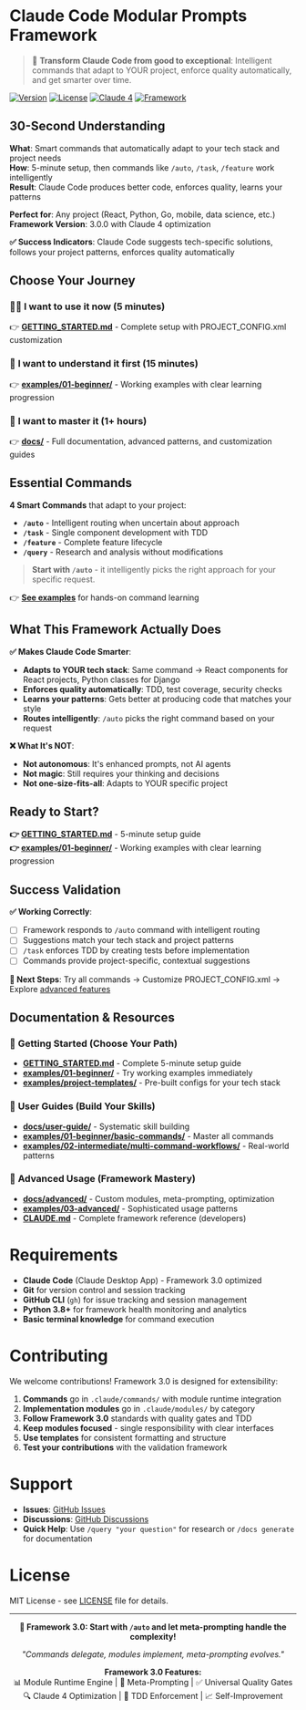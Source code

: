 # Claude Code Modular Prompts Framework

> 🚀 **Transform Claude Code from good to exceptional**: Intelligent commands that adapt to YOUR project, enforce quality automatically, and get smarter over time.

[![Version](https://img.shields.io/badge/version-3.0.0-blue.svg)](https://github.com/swm-sink/claude-code-modular-prompts)
[![License](https://img.shields.io/badge/license-MIT-green.svg)](LICENSE)
[![Claude 4](https://img.shields.io/badge/Claude-4%20Optimized-purple.svg)](CLAUDE.md)
[![Framework](https://img.shields.io/badge/Framework-3.0%20Meta--Prompting-purple.svg)](CLAUDE.md)

## 30-Second Understanding

**What**: Smart commands that automatically adapt to your tech stack and project needs  
**How**: 5-minute setup, then commands like `/auto`, `/task`, `/feature` work intelligently  
**Result**: Claude Code produces better code, enforces quality, learns your patterns  

**Perfect for**: Any project (React, Python, Go, mobile, data science, etc.)  
**Framework Version**: 3.0.0 with Claude 4 optimization

**✅ Success Indicators**: Claude Code suggests tech-specific solutions, follows your project patterns, enforces quality automatically

## Choose Your Journey

### 🏃‍♂️ **I want to use it now** (5 minutes)
👉 **[GETTING_STARTED.md](GETTING_STARTED.md)** - Complete setup with PROJECT_CONFIG.xml customization

### 🔬 **I want to understand it first** (15 minutes) 
👉 **[examples/01-beginner/](examples/01-beginner/)** - Working examples with clear learning progression

### 🚀 **I want to master it** (1+ hours)
👉 **[docs/](docs/)** - Full documentation, advanced patterns, and customization guides


## Essential Commands

**4 Smart Commands** that adapt to your project:
- **`/auto`** - Intelligent routing when uncertain about approach
- **`/task`** - Single component development with TDD  
- **`/feature`** - Complete feature lifecycle
- **`/query`** - Research and analysis without modifications

> **Start with `/auto`** - it intelligently picks the right approach for your specific request.

👉 **[See examples](examples/01-beginner/basic-commands/)** for hands-on command learning


## What This Framework Actually Does

**✅ Makes Claude Code Smarter**:
- **Adapts to YOUR tech stack**: Same command → React components for React projects, Python classes for Django
- **Enforces quality automatically**: TDD, test coverage, security checks
- **Learns your patterns**: Gets better at producing code that matches your style
- **Routes intelligently**: `/auto` picks the right command based on your request

**❌ What It's NOT**:
- **Not autonomous**: It's enhanced prompts, not AI agents
- **Not magic**: Still requires your thinking and decisions
- **Not one-size-fits-all**: Adapts to YOUR specific project


## Ready to Start?

**👉 [GETTING_STARTED.md](GETTING_STARTED.md)** - 5-minute setup guide  
**👉 [examples/01-beginner/](examples/01-beginner/)** - Working examples with clear learning progression


## Success Validation

**✅ Working Correctly**:
- [ ] Framework responds to `/auto` command with intelligent routing
- [ ] Suggestions match your tech stack and project patterns
- [ ] `/task` enforces TDD by creating tests before implementation
- [ ] Commands provide project-specific, contextual suggestions

**🎯 Next Steps**: Try all commands → Customize PROJECT_CONFIG.xml → Explore [advanced features](docs/advanced/)




## Documentation & Resources

### 🚀 **Getting Started** (Choose Your Path)
- **[GETTING_STARTED.md](GETTING_STARTED.md)** - Complete 5-minute setup guide
- **[examples/01-beginner/](examples/01-beginner/)** - Try working examples immediately  
- **[examples/project-templates/](examples/project-templates/)** - Pre-built configs for your tech stack

### 📖 **User Guides** (Build Your Skills)
- **[docs/user-guide/](docs/user-guide/)** - Systematic skill building
- **[examples/01-beginner/basic-commands/](examples/01-beginner/basic-commands/)** - Master all commands
- **[examples/02-intermediate/multi-command-workflows/](examples/02-intermediate/multi-command-workflows/)** - Real-world patterns

### 🔧 **Advanced Usage** (Framework Mastery)
- **[docs/advanced/](docs/advanced/)** - Custom modules, meta-prompting, optimization
- **[examples/03-advanced/](examples/03-advanced/)** - Sophisticated usage patterns
- **[CLAUDE.md](CLAUDE.md)** - Complete framework reference (developers)


# Requirements

- **Claude Code** (Claude Desktop App) - Framework 3.0 optimized
- **Git** for version control and session tracking
- **GitHub CLI** (`gh`) for issue tracking and session management
- **Python 3.8+** for framework health monitoring and analytics
- **Basic terminal knowledge** for command execution


# Contributing

We welcome contributions! Framework 3.0 is designed for extensibility:
1. **Commands** go in `.claude/commands/` with module runtime integration
2. **Implementation modules** go in `.claude/modules/` by category
3. **Follow Framework 3.0** standards with quality gates and TDD
4. **Keep modules focused** - single responsibility with clear interfaces
5. **Use templates** for consistent formatting and structure
6. **Test your contributions** with the validation framework


# Support

- **Issues**: [GitHub Issues](https://github.com/swm-sink/claude-code-modular-prompts/issues)
- **Discussions**: [GitHub Discussions](https://github.com/swm-sink/claude-code-modular-prompts/discussions)
- **Quick Help**: Use `/query "your question"` for research or `/docs generate` for documentation


# License

MIT License - see [LICENSE](LICENSE) file for details.

---

<p align = "center">
  <strong>🚀 Framework 3.0: Start with <code>/auto</code> and let meta-prompting handle the complexity!</strong>
</p>

<p align = "center">
  <em>"Commands delegate, modules implement, meta-prompting evolves."</em>
</p>

<p align = "center">
  <strong>Framework 3.0 Features:</strong><br>
  📊 Module Runtime Engine | 🧠 Meta-Prompting | ✅ Universal Quality Gates<br>
  🔍 Claude 4 Optimization | 🎯 TDD Enforcement | 📈 Self-Improvement
</p>